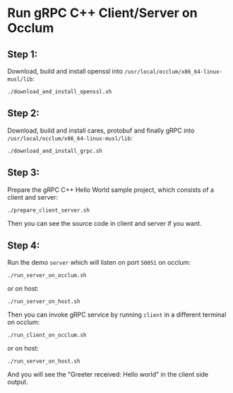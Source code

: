 # Run gRPC C++ Client/Server on Occlum

## Step 1:
Download, build and install openssl into `/usr/local/occlum/x86_64-linux-musl/lib`:
```
./download_and_install_openssl.sh
```

## Step 2:
Download, build and install cares, protobuf and finally gRPC into `/usr/local/occlum/x86_64-linux-musl/lib`:
```
./download_and_install_grpc.sh
```

## Step 3:
Prepare the gRPC C++ Hello World sample project, which consists of a client and server:
```
./prepare_client_server.sh
```
Then you can see the source code in client and server if you want.

## Step 4:
Run the demo `server` which will listen on port `50051` on occlum:
```
./run_server_on_occlum.sh
```
or on host:
```
./run_server_on_host.sh
```
Then you can invoke gRPC service by running `client` in a different terminal on occlum:
```
./run_client_on_occlum.sh
```
or on host:
```
./run_server_on_host.sh
```
And you will see the "Greeter received: Hello world" in the client side output.
